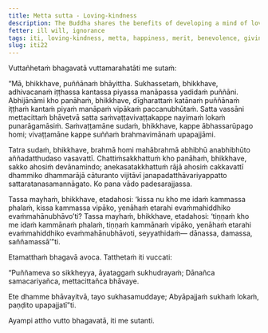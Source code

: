 ```yaml
---
title: Metta sutta - Loving-kindness
description: The Buddha shares the benefits of developing a mind of loving-kindness based on his direct knowledge.
fetter: ill will, ignorance
tags: iti, loving-kindness, metta, happiness, merit, benevolence, giving, taming, restraint, iti1-27
slug: iti22
---
```


Vuttañhetaṁ bhagavatā vuttamarahatāti me sutaṁ:

“Mā, bhikkhave, puññānaṁ bhāyittha. Sukhassetaṁ, bhikkhave, adhivacanaṁ iṭṭhassa kantassa piyassa manāpassa yadidaṁ puññāni. Abhijānāmi kho panāhaṁ, bhikkhave, dīgharattaṁ katānaṁ puññānaṁ iṭṭhaṁ kantaṁ piyaṁ manāpaṁ vipākaṁ paccanubhūtaṁ. Satta vassāni mettacittaṁ bhāvetvā satta saṁvaṭṭavivaṭṭakappe nayimaṁ lokaṁ punarāgamāsiṁ. Saṁvaṭṭamāne sudaṁ, bhikkhave, kappe ābhassarūpago homi; vivaṭṭamāne kappe suññaṁ brahmavimānaṁ upapajjāmi.

Tatra sudaṁ, bhikkhave, brahmā homi mahābrahmā abhibhū anabhibhūto aññadatthudaso vasavattī. Chattiṁsakkhattuṁ kho panāhaṁ, bhikkhave, sakko ahosiṁ devānamindo; anekasatakkhattuṁ rājā ahosiṁ cakkavattī dhammiko dhammarājā cāturanto vijitāvī janapadatthāvariyappatto sattaratanasamannāgato. Ko pana vādo padesarajjassa.

Tassa mayhaṁ, bhikkhave, etadahosi: ‘kissa nu kho me idaṁ kammassa phalaṁ, kissa kammassa vipāko, yenāhaṁ etarahi evaṁmahiddhiko evaṁmahānubhāvo’ti? Tassa mayhaṁ, bhikkhave, etadahosi: ‘tiṇṇaṁ kho me idaṁ kammānaṁ phalaṁ, tiṇṇaṁ kammānaṁ vipāko, yenāhaṁ etarahi evaṁmahiddhiko evaṁmahānubhāvoti, seyyathidaṁ— dānassa, damassa, saññamassā’”ti.

Etamatthaṁ bhagavā avoca. Tatthetaṁ iti vuccati:

“Puññameva so sikkheyya,
āyataggaṁ sukhudrayaṁ;
Dānañca samacariyañca,
mettacittañca bhāvaye.

Ete dhamme bhāvayitvā,
tayo sukhasamuddaye;
Abyāpajjaṁ sukhaṁ lokaṁ,
paṇḍito upapajjatī”ti.

Ayampi attho vutto bhagavatā, iti me sutanti.
